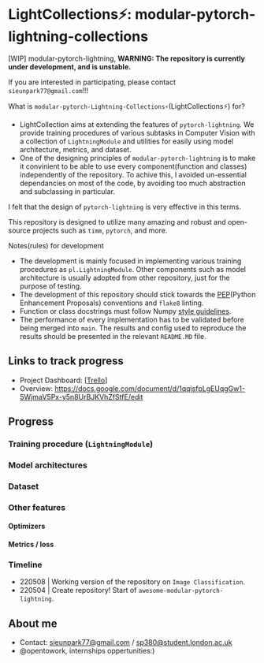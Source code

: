# LightCollections⚡️: modular-pytorch-lightning-collections
[WIP] modular-pytorch-lightning, **WARNING: The repository is currently under development, and is unstable.**

If you are interested in participating, please contact `sieunpark77@gmail.com`!!!

What is `modular-pytorch-Lightning-Collections⚡`(LightCollections⚡️) for?
- LightCollection aims at extending the features of `pytorch-lightning`. We provide training procedures of various subtasks in Computer Vision with a collection of `LightningModule` and utilities for easily using model architecture, metrics, and dataset.
- One of the designing principles of `modular-pytorch-lightning` is to make it convinient to be able to use every component(function and classes) independently of the repository. To achive this, I avoided un-essential dependancies on most of the code, by avoiding too much abstraction and subclassing in particular.

I felt that the design of `pytorch-lightning` is very effective in this terms.

This repository is designed to utilize many amazing and robust and open-source projects such as `timm`, `pytorch`, and more.

Notes(rules) for development
- The development is mainly focused in implementing various training procedures as `pl.LightningModule`. Other components such as model architecture is usually adopted from other repository, just for the purpose of testing.
- The development of this repository should stick towards the [PEP](https://peps.python.org/)(Python Enhancement Proposals) conventions and `flake8` linting.
- Function or class docstrings must follow Numpy [style guidelines](https://numpydoc.readthedocs.io/en/latest/format.html).
- The performance of every implementation has to be validated before being merged into `main`. The results and config used to reproduce the results should be presented in the relevant `README.MD` file.

## Links to track progress

- Project Dashboard: [\[Trello\]](https://trello.com/b/AnOjqk1F/awesome-modular-pytorch-lightning-development)
- Overview: <https://docs.google.com/document/d/1qqisfpLgEUqgGw1-5WjmaV5Px-y5n8UrBJKVhZfStfE/edit>

## Progress

### Training procedure (`LightningModule`)

### Model architectures

### Dataset

### Other features

#### Optimizers

#### Metrics / loss

### Timeline

- 220508 | Working version of the repository on `Image Classification`.
- 220504 | Create repository! Start of `awesome-modular-pytorch-lightning`.

## About me

- Contact: sieunpark77@gmail.com / sp380@student.london.ac.uk
- @opentowork, internships oppertunities:)
